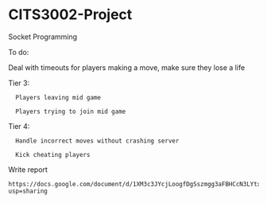 # CITS3002-Project
Socket Programming 

To do:
  
  Deal with timeouts for players making a move, make sure they lose a life
  
  Tier 3:
    
      Players leaving mid game
    
      Players trying to join mid game
  
  Tier 4:
    
      Handle incorrect moves without crashing server
    
      Kick cheating players
  
  Write report
    
    https://docs.google.com/document/d/1XM3c3JYcjLoogfDgSszmgg3aFBHCcN3LYtxZf6teVmU/edit?usp=sharing

